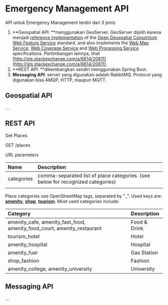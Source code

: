 # Emergency Management API

API untuk Emergency Management terdiri dari 3 jenis:

1. **Geospatial API: **menggunakan GeoServer. GeoServer dipilih karena menjadi [reference implementation](https://en.wikipedia.org/wiki/Reference_implementation) of the [Open Geospatial Consortium](https://en.wikipedia.org/wiki/Open_Geospatial_Consortium) [Web Feature Service](https://en.wikipedia.org/wiki/Web_Feature_Service) standard, and also implements the [Web Map Service](https://en.wikipedia.org/wiki/Web_Map_Service), [Web Coverage Service](https://en.wikipedia.org/wiki/Web_Coverage_Service) and [Web Processing Service](https://en.wikipedia.org/wiki/Web_Processing_Service) specifications. Pertimbangan lainnya, lihat [http://gis.stackexchange.com/a/6614/20611](http://gis.stackexchange.com/a/6614/20611).
2. **REST API: **dikembangkan sendiri menggunakan Spring Boot.
3. **Messaging API**: server yang digunakan adalah RabbitMQ. Protocol yang digunakan bisa AMQP, HTTP, maupun MQTT.

## Geospatial API

...

## REST API

Get Places

GET /places

URL parameters

| Name | Description |
| :--- | :--- |
| categories | comma-separated list of place categories. \(see below for recognized categories\) |
|  |  |

Place categories use OpenStreetMap tags, separated by "\_". Used keys are: [**amenity**](https://wiki.openstreetmap.org/wiki/Key:amenity), [**shop**](https://wiki.openstreetmap.org/wiki/Key:shop), [**tourism**](https://wiki.openstreetmap.org/wiki/Key:tourism). Most used categories include:

| Category | Description |
| :--- | :--- |
| amenity\_cafe, amenity\_fast\_food, amenity\_food\_court, amenity\_restaurant | Food & Drink |
| tourism\_hotel | Hotel |
| amenity\_hospital | Hospital |
| amenity\_fuel | Gas Station |
| shop\_fashion | Fashion |
| amenity\_college, amenity\_university | University |

## Messaging API

...

